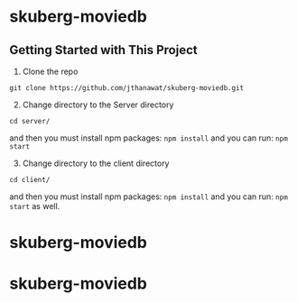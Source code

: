 # skuberg-moviedb

## Getting Started with This Project

1. Clone the repo

```
git clone https://github.com/jthanawat/skuberg-moviedb.git
```

2. Change directory to the Server directory

```
cd server/
```

and then you must install npm packages: `npm install` and you can run: `npm start`

3. Change directory to the client directory

```
cd client/
```

and then you must install npm packages: `npm install` and you can run: `npm start` as well.
# skuberg-moviedb
# skuberg-moviedb
